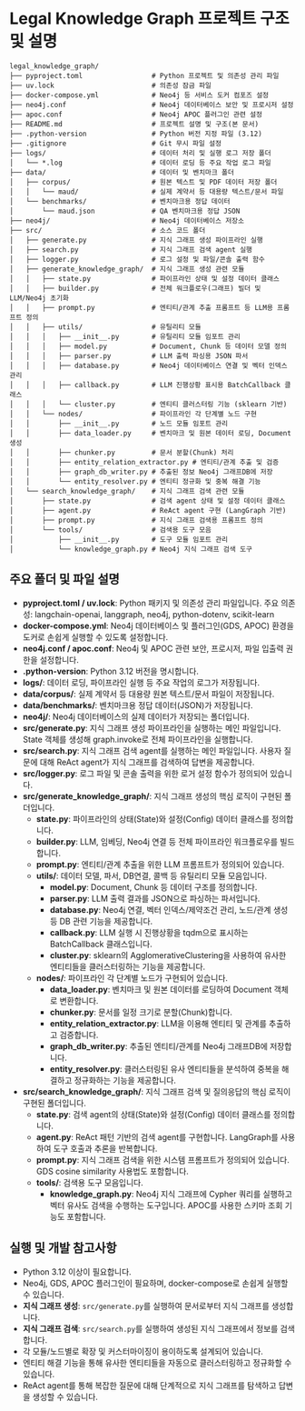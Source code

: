 # Legal Knowledge Graph 프로젝트 구조 및 설명

```
legal_knowledge_graph/
├── pyproject.toml                 # Python 프로젝트 및 의존성 관리 파일
├── uv.lock                        # 의존성 잠금 파일
├── docker-compose.yml             # Neo4j 등 서비스 도커 컴포즈 설정
├── neo4j.conf                     # Neo4j 데이터베이스 보안 및 프로시저 설정
├── apoc.conf                      # Neo4j APOC 플러그인 관련 설정
├── README.md                      # 프로젝트 설명 및 구조(본 문서)
├── .python-version                # Python 버전 지정 파일 (3.12)
├── .gitignore                     # Git 무시 파일 설정
├── logs/                          # 데이터 처리 및 실행 로그 저장 폴더
│   └── *.log                      # 데이터 로딩 등 주요 작업 로그 파일
├── data/                          # 데이터 및 벤치마크 폴더
│   ├── corpus/                    # 원본 텍스트 및 PDF 데이터 저장 폴더
│   │   └── maud/                  # 실제 계약서 등 대용량 텍스트/문서 파일
│   └── benchmarks/                # 벤치마크용 정답 데이터
│       └── maud.json              # QA 벤치마크용 정답 JSON
├── neo4j/                         # Neo4j 데이터베이스 저장소
├── src/                           # 소스 코드 폴더
│   ├── generate.py                # 지식 그래프 생성 파이프라인 실행
│   ├── search.py                  # 지식 그래프 검색 agent 실행
│   ├── logger.py                  # 로그 설정 및 파일/콘솔 출력 함수
│   ├── generate_knowledge_graph/  # 지식 그래프 생성 관련 모듈
│   │   ├── state.py               # 파이프라인 상태 및 설정 데이터 클래스
│   │   ├── builder.py             # 전체 워크플로우(그래프) 빌더 및 LLM/Neo4j 초기화
│   │   ├── prompt.py              # 엔티티/관계 추출 프롬프트 등 LLM용 프롬프트 정의
│   │   ├── utils/                 # 유틸리티 모듈
│   │   │   ├── __init__.py        # 유틸리티 모듈 임포트 관리
│   │   │   ├── model.py           # Document, Chunk 등 데이터 모델 정의
│   │   │   ├── parser.py          # LLM 출력 파싱용 JSON 파서
│   │   │   ├── database.py        # Neo4j 데이터베이스 연결 및 벡터 인덱스 관리
│   │   │   ├── callback.py        # LLM 진행상황 표시용 BatchCallback 클래스
│   │   │   └── cluster.py         # 엔티티 클러스터링 기능 (sklearn 기반)
│   │   └── nodes/                 # 파이프라인 각 단계별 노드 구현
│   │       ├── __init__.py        # 노드 모듈 임포트 관리
│   │       ├── data_loader.py     # 벤치마크 및 원본 데이터 로딩, Document 생성
│   │       ├── chunker.py         # 문서 분할(Chunk) 처리
│   │       ├── entity_relation_extractor.py # 엔티티/관계 추출 및 검증
│   │       ├── graph_db_writer.py # 추출된 정보 Neo4j 그래프DB에 저장
│   │       └── entity_resolver.py # 엔티티 정규화 및 중복 해결 기능
│   └── search_knowledge_graph/    # 지식 그래프 검색 관련 모듈
│       ├── state.py               # 검색 agent 상태 및 설정 데이터 클래스
│       ├── agent.py               # ReAct agent 구현 (LangGraph 기반)
│       ├── prompt.py              # 지식 그래프 검색용 프롬프트 정의
│       └── tools/                 # 검색용 도구 모음
│           ├── __init__.py        # 도구 모듈 임포트 관리
│           └── knowledge_graph.py # Neo4j 지식 그래프 검색 도구
```

## 주요 폴더 및 파일 설명

- **pyproject.toml / uv.lock**: Python 패키지 및 의존성 관리 파일입니다. 주요 의존성: langchain-openai, langgraph, neo4j, python-dotenv, scikit-learn
- **docker-compose.yml**: Neo4j 데이터베이스 및 플러그인(GDS, APOC) 환경을 도커로 손쉽게 실행할 수 있도록 설정합니다.
- **neo4j.conf / apoc.conf**: Neo4j 및 APOC 관련 보안, 프로시저, 파일 입출력 권한을 설정합니다.
- **.python-version**: Python 3.12 버전을 명시합니다.
- **logs/**: 데이터 로딩, 파이프라인 실행 등 주요 작업의 로그가 저장됩니다.
- **data/corpus/**: 실제 계약서 등 대용량 원본 텍스트/문서 파일이 저장됩니다.
- **data/benchmarks/**: 벤치마크용 정답 데이터(JSON)가 저장됩니다.
- **neo4j/**: Neo4j 데이터베이스의 실제 데이터가 저장되는 폴더입니다.
- **src/generate.py**: 지식 그래프 생성 파이프라인을 실행하는 메인 파일입니다. State 객체를 생성해 graph.invoke로 전체 파이프라인을 실행합니다.
- **src/search.py**: 지식 그래프 검색 agent를 실행하는 메인 파일입니다. 사용자 질문에 대해 ReAct agent가 지식 그래프를 검색하여 답변을 제공합니다.
- **src/logger.py**: 로그 파일 및 콘솔 출력을 위한 로거 설정 함수가 정의되어 있습니다.
- **src/generate_knowledge_graph/**: 지식 그래프 생성의 핵심 로직이 구현된 폴더입니다.
  - **state.py**: 파이프라인의 상태(State)와 설정(Config) 데이터 클래스를 정의합니다.
  - **builder.py**: LLM, 임베딩, Neo4j 연결 등 전체 파이프라인 워크플로우를 빌드합니다.
  - **prompt.py**: 엔티티/관계 추출을 위한 LLM 프롬프트가 정의되어 있습니다.
  - **utils/**: 데이터 모델, 파서, DB연결, 콜백 등 유틸리티 모듈 모음입니다.
    - **model.py**: Document, Chunk 등 데이터 구조를 정의합니다.
    - **parser.py**: LLM 출력 결과를 JSON으로 파싱하는 파서입니다.
    - **database.py**: Neo4j 연결, 벡터 인덱스/제약조건 관리, 노드/관계 생성 등 DB 관련 기능을 제공합니다.
    - **callback.py**: LLM 실행 시 진행상황을 tqdm으로 표시하는 BatchCallback 클래스입니다.
    - **cluster.py**: sklearn의 AgglomerativeClustering을 사용하여 유사한 엔티티들을 클러스터링하는 기능을 제공합니다.
  - **nodes/**: 파이프라인 각 단계별 노드가 구현되어 있습니다.
    - **data_loader.py**: 벤치마크 및 원본 데이터를 로딩하여 Document 객체로 변환합니다.
    - **chunker.py**: 문서를 일정 크기로 분할(Chunk)합니다.
    - **entity_relation_extractor.py**: LLM을 이용해 엔티티 및 관계를 추출하고 검증합니다.
    - **graph_db_writer.py**: 추출된 엔티티/관계를 Neo4j 그래프DB에 저장합니다.
    - **entity_resolver.py**: 클러스터링된 유사 엔티티들을 분석하여 중복을 해결하고 정규화하는 기능을 제공합니다.
- **src/search_knowledge_graph/**: 지식 그래프 검색 및 질의응답의 핵심 로직이 구현된 폴더입니다.
  - **state.py**: 검색 agent의 상태(State)와 설정(Config) 데이터 클래스를 정의합니다.
  - **agent.py**: ReAct 패턴 기반의 검색 agent를 구현합니다. LangGraph를 사용하여 도구 호출과 추론을 반복합니다.
  - **prompt.py**: 지식 그래프 검색을 위한 시스템 프롬프트가 정의되어 있습니다. GDS cosine similarity 사용법도 포함합니다.
  - **tools/**: 검색용 도구 모음입니다.
    - **knowledge_graph.py**: Neo4j 지식 그래프에 Cypher 쿼리를 실행하고 벡터 유사도 검색을 수행하는 도구입니다. APOC를 사용한 스키마 조회 기능도 포함합니다.

## 실행 및 개발 참고사항
- Python 3.12 이상이 필요합니다.
- Neo4j, GDS, APOC 플러그인이 필요하며, docker-compose로 손쉽게 실행할 수 있습니다.
- **지식 그래프 생성**: `src/generate.py`를 실행하여 문서로부터 지식 그래프를 생성합니다.
- **지식 그래프 검색**: `src/search.py`를 실행하여 생성된 지식 그래프에서 정보를 검색합니다.
- 각 모듈/노드별로 확장 및 커스터마이징이 용이하도록 설계되어 있습니다.
- 엔티티 해결 기능을 통해 유사한 엔티티들을 자동으로 클러스터링하고 정규화할 수 있습니다.
- ReAct agent를 통해 복잡한 질문에 대해 단계적으로 지식 그래프를 탐색하고 답변을 생성할 수 있습니다.
